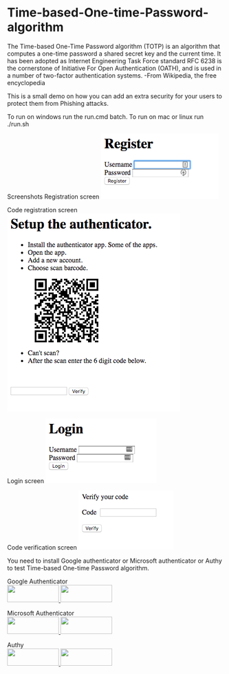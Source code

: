 # Time-based-One-time-Password-algorithm
The Time-based One-Time Password algorithm (TOTP) is an algorithm that computes a one-time password a shared secret key and the current time. It has been adopted as Internet Engineering Task Force standard RFC 6238 is the cornerstone of Initiative For Open Authentication (OATH), and is used in a number of two-factor authentication systems. -From Wikipedia, the free encyclopedia 

This is a small demo on how you can add an extra security for your users to protect them from Phishing attacks.

To run on windows run the run.cmd batch.
To run on mac or linux run ./run.sh

Screenshots
Registration screen
![Registration Screen](https://github.com/searock/searock.github.io/raw/master/images/readme/1.png)

Code registration screen
![Code registration](https://github.com/searock/searock.github.io/raw/master/images/readme/2.png)

Login screen
![Login screen](https://github.com/searock/searock.github.io/raw/master/images/readme/3.png)

Code verification screen
![Code verification](https://github.com/searock/searock.github.io/raw/master/images/readme/4.png)

You need to install Google authenticator or Microsoft authenticator or Authy to test Time-based One-time Password algorithm.

Google Authenticator<br/>
<a href="https://play.google.com/store/apps/details?id=com.google.android.apps.authenticator2">
	<img src="https://raw.githubusercontent.com/searock/Time-based-One-time-Password-algorithm/master/public/images/google_play.svg?sanitize=true" height="40" width="120">
</a>
<a href="https://itunes.apple.com/us/app/google-authenticator/id388497605?mt=8">
			<img height="40" width="120" src="https://raw.githubusercontent.com/searock/Time-based-One-time-Password-algorithm/master/public/images/app_store.svg?sanitize=true">
		</a>

Microsoft Authenticator<br/>
<a href="https://play.google.com/store/apps/details?id=com.azure.authenticator">
			<img src="https://raw.githubusercontent.com/searock/Time-based-One-time-Password-algorithm/master/public/images/google_play.svg?sanitize=true" height="40" width="120">
		</a>
<a href="https://itunes.apple.com/us/app/microsoft-authenticator/id983156458?mt=8">
			<img height="40" width="120" src="https://raw.githubusercontent.com/searock/Time-based-One-time-Password-algorithm/master/public/images/app_store.svg?sanitize=true">
		</a>

Authy<br/>
<a href="https://play.google.com/store/apps/details?id=com.authy.authy">
			<img src="https://raw.githubusercontent.com/searock/Time-based-One-time-Password-algorithm/master/public/images/google_play.svg?sanitize=true" height="40" width="120">
		</a>
<a href="https://itunes.apple.com/us/app/authy/id494168017?mt=8">
			<img height="40" width="120" src="https://raw.githubusercontent.com/searock/Time-based-One-time-Password-algorithm/master/public/images/app_store.svg?sanitize=true">
		</a>                